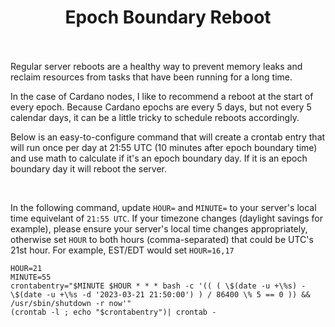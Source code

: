 <h1 align="center">
Epoch Boundary Reboot<br/><br/>
</h1>

Regular server reboots are a healthy way to prevent memory leaks and reclaim resources from tasks that have been running for a long time.

In the case of Cardano nodes, I like to recommend a reboot at the start of every epoch. Because Cardano epochs are every 5 days, but not every 5 calendar days, it can be a little tricky to schedule reboots accordingly.

Below is an easy-to-configure command that will create a crontab entry that will run once per day at 21:55 UTC (10 minutes after epoch boundary time) and use math to calculate if it's an epoch boundary day. If it is an epoch boundary day it will reboot the server.

<br>

In the following command, update `HOUR=` and `MINUTE=` to your server's local time equivelant of `21:55 UTC`. If your timezone changes (daylight savings for example), please ensure your server's local time changes appropriately, otherwise set `HOUR` to both hours (comma-separated) that could be UTC's 21st hour. For example, EST/EDT would set `HOUR=16,17`

```
HOUR=21
MINUTE=55
crontabentry="$MINUTE $HOUR * * * bash -c '(( ( \$(date -u +\%s) - \$(date -u +\%s -d '2023-03-21 21:50:00') ) / 86400 \% 5 == 0 )) && /usr/sbin/shutdown -r now'"
(crontab -l ; echo "$crontabentry")| crontab -
```
